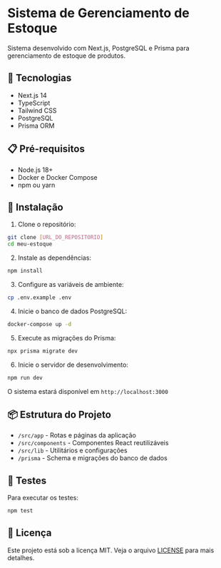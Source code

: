 # Sistema de Gerenciamento de Estoque

Sistema desenvolvido com Next.js, PostgreSQL e Prisma para gerenciamento de estoque de produtos.

## 🚀 Tecnologias

- Next.js 14
- TypeScript
- Tailwind CSS
- PostgreSQL
- Prisma ORM

## 📋 Pré-requisitos

- Node.js 18+
- Docker e Docker Compose
- npm ou yarn

## 🔧 Instalação

1. Clone o repositório:

```bash
git clone [URL_DO_REPOSITORIO]
cd meu-estoque
```

2. Instale as dependências:

```bash
npm install
```

3. Configure as variáveis de ambiente:

```bash
cp .env.example .env
```

4. Inicie o banco de dados PostgreSQL:

```bash
docker-compose up -d
```

5. Execute as migrações do Prisma:

```bash
npx prisma migrate dev
```

6. Inicie o servidor de desenvolvimento:

```bash
npm run dev
```

O sistema estará disponível em `http://localhost:3000`

## 📦 Estrutura do Projeto

- `/src/app` - Rotas e páginas da aplicação
- `/src/components` - Componentes React reutilizáveis
- `/src/lib` - Utilitários e configurações
- `/prisma` - Schema e migrações do banco de dados

## 🧪 Testes

Para executar os testes:

```bash
npm test
```

## 📝 Licença

Este projeto está sob a licença MIT. Veja o arquivo [LICENSE](LICENSE) para mais detalhes.
